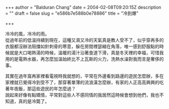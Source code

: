 +++
author = "Balduran Chang"
date = 2004-02-08T09:20:15Z
description = ""
draft = false
slug = "e586b7e588b0e78886"
title = "冷到爆"

+++


冷冷的風，冷冷的雨。  
 從過年前的低溫持續到現在，這種又濕又冷的天氣真是教人受不了，似乎穿再多的衣服都沒辦法阻擋如針刺骨的寒意，躲在房間裡瑟縮在角落，唯一感到舒服點的時候就是大口喝熱湯的時候，溫暖的湯汁沿著食道下滑，真是冬天裡的幸福，可惜我用的是電熱水器，再怎麼加溫始終比不上瓦斯的火力，洗熱水澡對我而言是奢侈的事。

  
 其實在過年窩再家裡看電視時我就想的，平常在外邊看到路邊的遊民怎麼辦，多在家裡就已覺得冷到受不了，那穿著單薄的流浪漢怎麼辦，有家的人正高高興興的吃著年夜飯，那這些遊民的年怎麼過？  
 說起來好像有點矯情，平常對這些人不感同情的我居然這時候會想到他們，我也不知道，真的是冷斃了。

